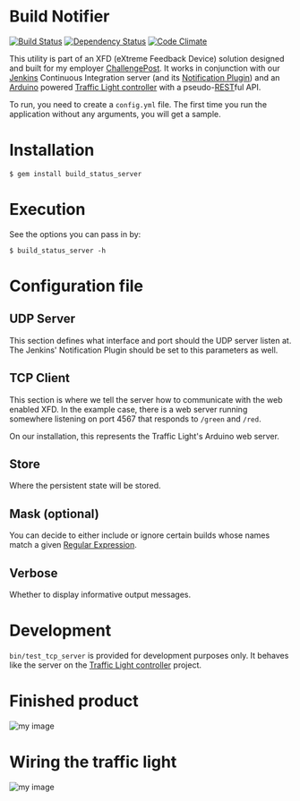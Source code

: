 # Build Notifier
[![Build Status](https://secure.travis-ci.org/jcmuller/build_status_server.png?branch=master)](http://travis-ci.org/jcmuller/build_status_server)
[![Dependency Status](https://gemnasium.com/jcmuller/build_status_server.png "Dependency Status")](https://gemnasium.com/jcmuller/build_status_server)
[![Code Climate](https://codeclimate.com/badge.png)](https://codeclimate.com/github/jcmuller/build_status_server.png)

This utility is part of an XFD (eXtreme Feedback Device) solution designed and
built for my employer [ChallengePost](http://challengepost.com). It works in
conjunction with our [Jenkins](http://jenkins-ci.org) Continuous Integration
server (and its
[Notification Plugin](https://wiki.jenkins-ci.org/display/JENKINS/Notification+Plugin))
and an [Arduino](http://arduino.cc) powered
[Traffic Light controller](https://github.com/jcmuller/TrafficLightController)
with a
pseudo-[REST](http://en.wikipedia.org/wiki/Representational_state_transfer)ful
API.

To run, you need to create a `config.yml` file. The first time you run the
application without any arguments, you will get a sample.

# Installation

    $ gem install build_status_server

# Execution

See the options you can pass in by:

    $ build_status_server -h

# Configuration file
## UDP Server
This section defines what interface and port should the UDP server listen at.
The Jenkins' Notification Plugin should be set to this parameters as well.

## TCP Client
This section is where we tell the server how to communicate with the web
enabled XFD. In the example case, there is a web server running somewhere
listening on port 4567 that responds to `/green` and `/red`.

On our installation, this represents the Traffic Light's Arduino web server.

## Store
Where the persistent state will be stored.

## Mask (optional)
You can decide to either include or ignore certain builds whose names match a
given [Regular Expression](http://en.wikipedia.org/wiki/Regular_expression).

## Verbose
Whether to display informative output messages.

# Development

`bin/test_tcp_server` is provided for development purposes only. It behaves
like the server on the
[Traffic Light controller](https://github.com/jcmuller/TrafficLightController)
project.

# Finished product
![my image](http://i.imgur.com/aK5rs.jpg)

# Wiring the traffic light
![my image](http://i.imgur.com/gUpWe.jpg)
